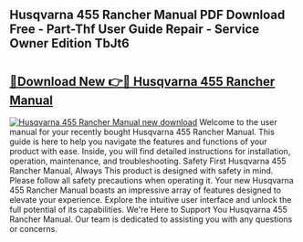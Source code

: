 ## Husqvarna 455 Rancher Manual PDF Download Free - Part-Thf User Guide Repair - Service Owner Edition TbJt6

# <h2><a href="http://bc28991.oget.top/?id=Husqvarna+455+Rancher+Manual">🔗Download New 👉🔴 Husqvarna 455 Rancher Manual</a></h2>

[![Husqvarna 455 Rancher Manual new download](https://i.imgur.com/5g1atiW.png)](http://bc28991.oget.top/?id=Husqvarna+455+Rancher+Manual)
Welcome to the user manual for your recently bought Husqvarna 455 Rancher Manual. This guide is here to help you navigate the features and functions of your product with ease. Inside, you will find detailed instructions for installation, operation, maintenance, and troubleshooting. Safety First Husqvarna 455 Rancher Manual, Always This product is designed with safety in mind. Please follow all safety precautions when operating it. Your new Husqvarna 455 Rancher Manual boasts an impressive array of features designed to elevate your experience. Explore the intuitive user interface and unlock the full potential of its capabilities. We're Here to Support You Husqvarna 455 Rancher Manual. Our team is dedicated to assisting you with any questions or concerns.
